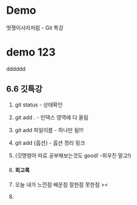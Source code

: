 # Demo
멋쟁이사자처럼 - Git 특강
# demo 123
dddddd


## 6.6 깃특강
1. git status - 상태확인
2. git add . - 인덱스 영역에 다 올림
3. git add 파일이름 - 하나만 됨!!!
4. git add {옵션} - 옵션 정리 링크
5. (깃명령어 따로 공부해보는것도 good! -외우진 말고!)

6. #### 회고록
7. 오늘 내가 느낀점 배운점 잘한점 못한점 ><
8. 
